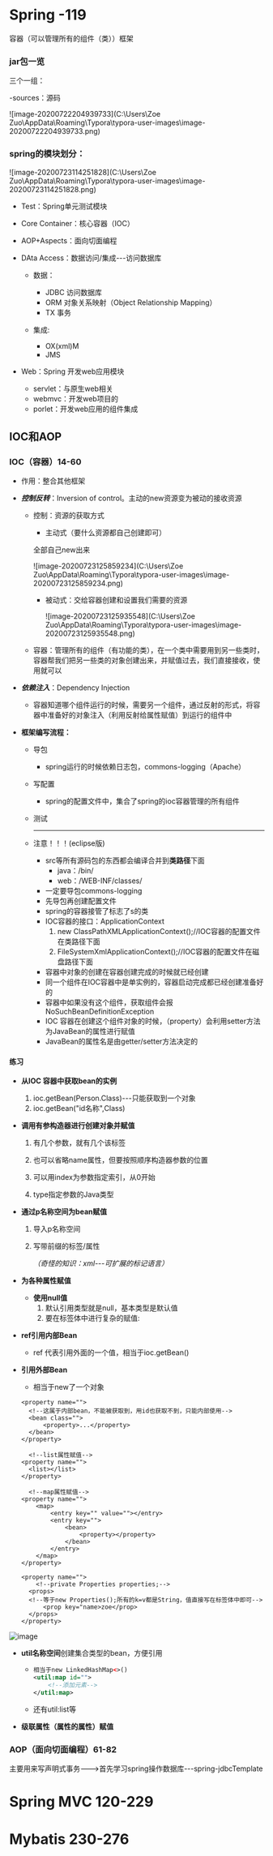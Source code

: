 # Spring   -119

容器（可以管理所有的组件（类））框架

### jar包一览 

三个一组：

-sources：源码

![image-20200722204939733](C:\Users\Zoe Zuo\AppData\Roaming\Typora\typora-user-images\image-20200722204939733.png)

### spring的模块划分：

[^1]: 绿色表示模块，黑色表示由哪些jar包组成

![image-20200723114251828](C:\Users\Zoe Zuo\AppData\Roaming\Typora\typora-user-images\image-20200723114251828.png)

* Test：Spring单元测试模块

* Core Container：核心容器（IOC）

* AOP+Aspects：面向切面编程

* DAta Access：数据访问/集成---访问数据库

  * 数据：
    * JDBC 访问数据库
    * ORM 对象关系映射（Object Relationship Mapping）
    * TX 事务

  * 集成:
    * OX(xml)M
    * JMS

* Web：Spring 开发web应用模块

  * servlet：与原生web相关
  * webmvc：开发web项目的
  * porlet：开发web应用的组件集成

## IOC和AOP

### IOC（容器）14-60

* 作用：整合其他框架

* ***控制反转***：Inversion of control。主动的new资源变为被动的接收资源

  * 控制：资源的获取方式

    *  主动式（要什么资源都自己创建即可）

      全部自己new出来

      ![image-20200723125859234](C:\Users\Zoe Zuo\AppData\Roaming\Typora\typora-user-images\image-20200723125859234.png)

    * 被动式：交给容器创建和设置我们需要的资源

      ![image-20200723125935548](C:\Users\Zoe Zuo\AppData\Roaming\Typora\typora-user-images\image-20200723125935548.png)

  * 容器：管理所有的组件（有功能的类），在一个类中需要用到另一些类时，容器帮我们把另一些类的对象创建出来，并赋值过去，我们直接接收，使用就可以

* ***依赖注入***：Dependency Injection

  * 容器知道哪个组件运行的时候，需要另一个组件，通过反射的形式，将容器中准备好的对象注入（利用反射给属性赋值）到运行的组件中
  
* **框架编写流程：**

  * 导包

    * spring运行的时候依赖日志包，commons-logging（Apache）

  * 写配置

    * spring的配置文件中，集合了spring的ioc容器管理的所有组件	

  * 测试

  * ------

    注意！！！(eclipse版)

    * src等所有源码包的东西都会编译合并到**类路径**下面
      * java：/bin/
      * web：/WEB-INF/classes/
    * 一定要导包commons-logging
    * 先导包再创建配置文件
    * spring的容器接管了标志了s的类
    * IOC容器的接口：ApplicationContext
      1. new ClassPathXMLApplicationContext();//IOC容器的配置文件在类路径下面
      2. FileSystemXmlApplicationContext();//IOC容器的配置文件在磁盘路径下面
    * 容器中对象的创建在容器创建完成的时候就已经创建
    * 同一个组件在IOC容器中是单实例的，容器启动完成都已经创建准备好的
    * 容器中如果没有这个组件，获取组件会报NoSuchBeanDefinitionException
    * IOC 容器在创建这个组件对象的时候，（property）会利用setter方法为JavaBean的属性进行赋值
    * JavaBean的属性名是由getter/setter方法决定的

#### 练习

* **从IOC 容器中获取bean的实例**

  1. ioc.getBean(Person.Class)---只能获取到一个对象
  2. ioc.getBean("id名称",Class)

* **调用有参构造器进行创建对象并赋值**

  <constractor-arg name="" value="" index="" type=""></constractor-arg>

  1. 有几个参数，就有几个该标签

  2. 也可以省略name属性，但要按照顺序构造器参数的位置

  3. 可以用index为参数指定索引，从0开始
  4. type指定参数的Java类型

* **通过p名称空间为bean赋值**

  1. 导入p名称空间

  2. <bean p:xxxx>写带前缀的标签/属性

     *（奇怪的知识：xml---可扩展的标记语言）*

* **为各种属性赋值**

  * **使用null值**
    1. 默认引用类型就是null，基本类型是默认值
    2. 要在<property>标签体中进行复杂的赋值:<null/>
 
 
- **ref引用内部Bean**

  - ref 代表引用外面的一个值，相当于ioc.getBean()

- **引用外部Bean**

  - 相当于new了一个对象

  

  ```
  <property name="">
  	<!--这属于内部bean，不能被获取到，用id也获取不到，只能内部使用-->
  	<bean class="">
  		<property>...</property>
  	</bean>
  </property>	
  
  	<!--list属性赋值-->
  <property name="">
  	<list></list>
  </property>
  
  	<!--map属性赋值-->
  <property name="">	
      <map>
          <entry key="" value=""></entry>
          <entry key="">
              <bean>
                  <property></property>	
              </bean>
          </entry>
      </map>
  </property>
  
  <property name="">
      <!--private Properties properties;-->
   	<props>
   	<!--等于new Properties();所有的k=v都是String，值直接写在标签体中即可-->
   		<prop key="name>zoe</prop>
   	</props>
  </property>
  ```

![image](https://github.com/ZoeZuoO/notebook/blob/master/images/1-1.png)

* **util名称空间**创建集合类型的bean，方便引用

  * ```xml
    相当于new LinkedHashMap<>()
    <util:map id="">
    	<!--添加元素-->
    </util:map>
    ```

  * 还有util:list等

* **级联属性（属性的属性）赋值**


### AOP（面向切面编程）61-82

主要用来写声明式事务--->首先学习spring操作数据库---spring-jdbcTemplate

# Spring MVC 120-229

# Mybatis 230-276

